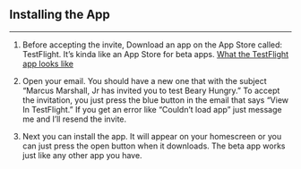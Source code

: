 ## Installing the App
---
1. Before accepting the invite, Download an app on the App Store called: TestFlight. It’s kinda like an App Store for beta apps. [What the TestFlight app looks like](https://nie.res.netease.com/r/pic/20190626/0179f775-5bac-43d6-a4d8-17a0dcaf0f60.jpg)

2. Open your email. You should have a new one that with the subject “Marcus Marshall, Jr has invited you to test  Beary Hungry.” To  accept the invitation, you just press the blue button in the email that says “View In TestFlight.” If you get an error like “Couldn’t load app” just message me and I’ll resend the invite. 

3. Next you can install the app. It will appear on your homescreen or you can just press the open button when it downloads. The beta app works just like any other app you have.
